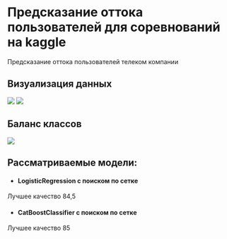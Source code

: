 # Предсказание оттока пользователей для соревнований на kaggle 

Предсказание оттока пользователей телеком компании

## Визуализация данных
<image src="numbers.png">
<image src="categorical.png">

## Баланс классов
<image src="data_balance.png">

## Рассматриваемые модели:
- #### LogisticRegression с поиском по сетке
Лучшее качество 84,5
- #### CatBoostClassifier с поиском по сетке
Лучшее качество 85